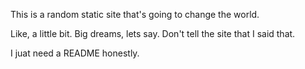 This is a random static site that's going to change the world.

Like, a little bit.
Big dreams, lets say.
Don't tell the site that I said that.

I juat need a README honestly.